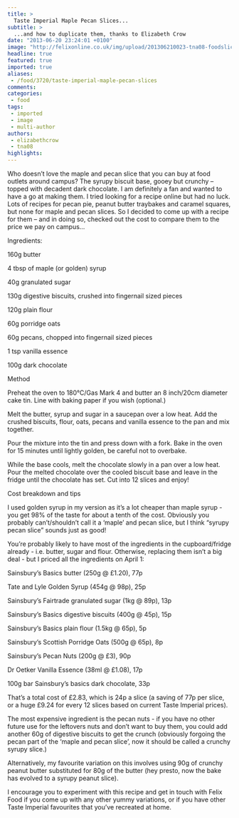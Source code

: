```yaml
---
title: >
  Taste Imperial Maple Pecan Slices...
subtitle: >
  ...and how to duplicate them, thanks to Elizabeth Crow
date: "2013-06-20 23:24:01 +0100"
image: "http://felixonline.co.uk/img/upload/201306210023-tna08-foodslice.jpg"
headline: true
featured: true
imported: true
aliases:
 - /food/3720/taste-imperial-maple-pecan-slices
comments:
categories:
 - food
tags:
 - imported
 - image
 - multi-author
authors:
 - elizabethcrow
 - tna08
highlights:
---
```


Who doesn’t love the maple and pecan slice that you can buy at food outlets around campus? The syrupy biscuit base, gooey but crunchy – topped with decadent dark chocolate. I am definitely a fan and wanted to have a go at making them. I tried looking for a recipe online but had no luck. Lots of recipes for pecan pie, peanut butter traybakes and caramel squares, but none for maple and pecan slices. So I decided to come up with a recipe for them – and in doing so, checked out the cost to compare them to the price we pay on campus...

Ingredients:

160g butter

4 tbsp of maple (or golden) syrup

40g granulated sugar

130g digestive biscuits, crushed into fingernail sized pieces

120g plain flour

60g porridge oats

60g pecans, chopped into fingernail sized pieces

1 tsp vanilla essence

100g dark chocolate

Method

Preheat the oven to 180°C/Gas Mark 4 and butter an 8 inch/20cm diameter cake tin. Line with baking paper if you wish (optional.)

Melt the butter, syrup and sugar in a saucepan over a low heat. Add the crushed biscuits, flour, oats, pecans and vanilla essence to the pan and mix together.

Pour the mixture into the tin and press down with a fork. Bake in the oven for 15 minutes until lightly golden, be careful not to overbake.

While the base cools, melt the chocolate slowly in a pan over a low heat. Pour the melted chocolate over the cooled biscuit base and leave in the fridge until the chocolate has set.
 Cut into 12 slices and enjoy!

Cost breakdown and tips

I used golden syrup in my version as it’s a lot cheaper than maple syrup - you get 98% of the taste for about a tenth of the cost. Obviously you probably can’t/shouldn’t call it a ‘maple’ and pecan slice, but I think “syrupy pecan slice” sounds just as good!

You’re probably likely to have most of the ingredients in the cupboard/fridge already - i.e. butter, sugar and flour. Otherwise, replacing them isn’t a big deal - but I priced all the ingredients on April 1:

Sainsbury’s Basics butter (250g @ £1.20), 77p

Tate and Lyle Golden Syrup (454g @ 98p), 25p

Sainsbury’s Fairtrade granulated sugar (1kg @ 89p), 13p

Sainsbury’s Basics digestive biscuits (400g @ 45p), 15p

Sainsbury’s Basics plain flour (1.5kg @ 65p), 5p

Sainsbury’s Scottish Porridge Oats (500g @ 65p), 8p

Sainsbury’s Pecan Nuts (200g @ £3), 90p

Dr Oetker Vanilla Essence (38ml @ £1.08), 17p

100g bar Sainsbury’s basics dark chocolate, 33p

That’s a total cost of £2.83, which is 24p a slice (a saving of 77p per slice, or a huge £9.24 for every 12 slices based on current Taste Imperial prices).

The most expensive ingredient is the pecan nuts - if you have no other future use for the leftovers nuts and don’t want to buy them, you could add another 60g of digestive biscuits to get the crunch (obviously forgoing the pecan part of the ‘maple and pecan slice’, now it should be called a crunchy syrupy slice.)

Alternatively, my favourite variation on this involves using 90g of crunchy peanut butter substituted for 80g of the butter (hey presto, now the bake has evolved to a syrupy peanut slice).

I encourage you to experiment with this recipe and get in touch with Felix Food if you come up with any other yummy variations, or if you have other Taste Imperial favourites that you’ve recreated at home.
